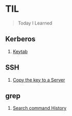 # TIL
>Today I Learned

## Kerberos
 1. [Keytab](kerberos/keytab.md)

## SSH
 1. [Copy the key to a Server](ssh/copykey.md) 

## grep
 1. [Search command History](grep/history.md)